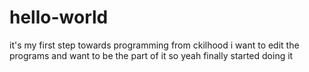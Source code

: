 # hello-world
it's my first step towards programming
from ckilhood i want to edit the programs and want to be the part of it so yeah finally started doing it
